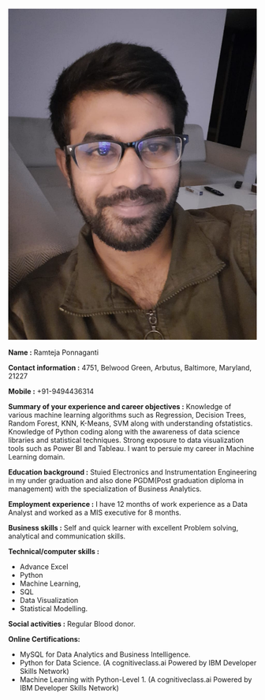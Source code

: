 ![Ramteja_Profile](https://github.com/ramteja384/Assignment_01/blob/main/WhatsApp%20Image%202022-09-04%20at%2019.58.51.jpeg)

**Name :** Ramteja Ponnaganti

**Contact information :** 4751, Belwood Green, Arbutus, Baltimore, Maryland, 21227

**Mobile :** +91-9494436314

**Summary of your experience and career objectives :** Knowledge of various machine learning algorithms such as Regression, Decision Trees, Random Forest, KNN, K-Means, SVM along with understanding ofstatistics. Knowledge of Python coding along with the awareness of data science libraries and statistical techniques. Strong exposure to data visualization tools such as Power BI and Tableau. I want to persuie my career in Machine Learning domain.

**Education background :** Stuied Electronics and Instrumentation Engineering in my under graduation and also done PGDM(Post graduation diploma in management) with the specialization of Business Analytics.

**Employment experience :** I have 12 months of work experience as a Data Analyst and worked as a MIS executive for 8 months. 

**Business skills :** Self and quick learner with excellent Problem solving, analytical and communication skills. 

**Technical/computer skills :** 
+ Advance Excel
+ Python
+ Machine Learning, 
+ SQL
+ Data Visualization
+ Statistical Modelling.

**Social activities :** Regular Blood donor.

**Online Certifications:** 
+ MySQL for Data Analytics and Business Intelligence.
+  Python for Data Science. (A cognitiveclass.ai Powered by IBM Developer Skills Network)
+  Machine Learning with Python-Level 1. (A cognitiveclass.ai Powered by IBM Developer Skills Network)
